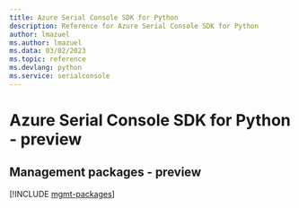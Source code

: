```yaml
---
title: Azure Serial Console SDK for Python
description: Reference for Azure Serial Console SDK for Python
author: lmazuel
ms.author: lmazuel
ms.data: 03/02/2023
ms.topic: reference
ms.devlang: python
ms.service: serialconsole
---
```

# Azure Serial Console SDK for Python - preview

## Management packages - preview
[!INCLUDE [mgmt-packages](serial-console-mgmt-index.md)]